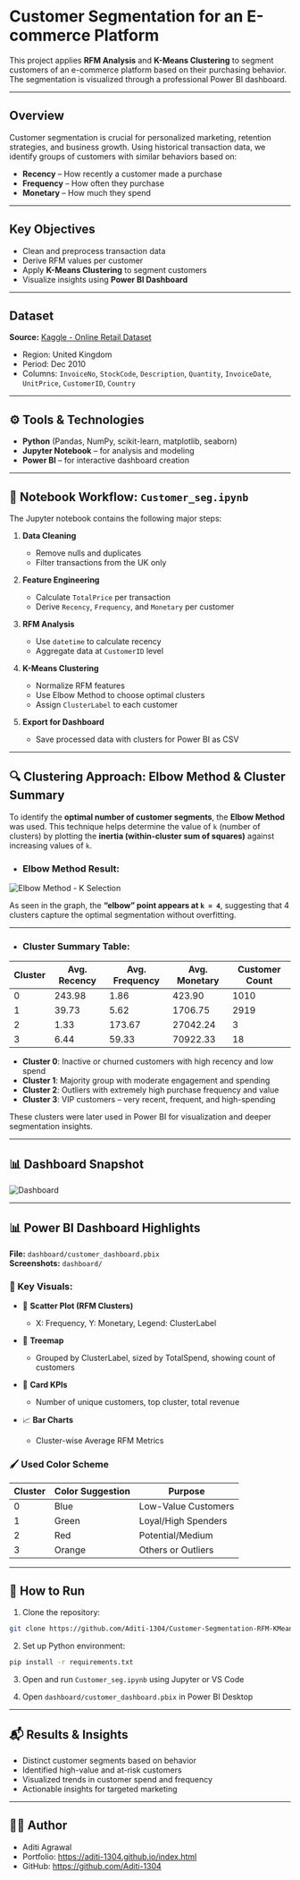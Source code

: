 # Customer Segmentation for an E-commerce Platform

This project applies **RFM Analysis** and **K-Means Clustering** to segment customers of an e-commerce platform based on their purchasing behavior. The segmentation is visualized through a professional Power BI dashboard.

---

## Overview

Customer segmentation is crucial for personalized marketing, retention strategies, and business growth. Using historical transaction data, we identify groups of customers with similar behaviors based on:

- **Recency** – How recently a customer made a purchase
- **Frequency** – How often they purchase
- **Monetary** – How much they spend

---

## Key Objectives

- Clean and preprocess transaction data
- Derive RFM values per customer
- Apply **K-Means Clustering** to segment customers
- Visualize insights using **Power BI Dashboard**

---

## Dataset

**Source:** [Kaggle - Online Retail Dataset](https://www.kaggle.com/datasets/hellbuoy/online-retail-customer-clustering)

- Region: United Kingdom
- Period: Dec 2010
- Columns: `InvoiceNo`, `StockCode`, `Description`, `Quantity`, `InvoiceDate`, `UnitPrice`, `CustomerID`, `Country`

---

## ⚙️ Tools & Technologies

- **Python** (Pandas, NumPy, scikit-learn, matplotlib, seaborn)
- **Jupyter Notebook** – for analysis and modeling
- **Power BI** – for interactive dashboard creation

---

## 📘 Notebook Workflow: `Customer_seg.ipynb`

The Jupyter notebook contains the following major steps:

1. **Data Cleaning**

   - Remove nulls and duplicates
   - Filter transactions from the UK only

2. **Feature Engineering**

   - Calculate `TotalPrice` per transaction
   - Derive `Recency`, `Frequency`, and `Monetary` per customer

3. **RFM Analysis**

   - Use `datetime` to calculate recency
   - Aggregate data at `CustomerID` level

4. **K-Means Clustering**

   - Normalize RFM features
   - Use Elbow Method to choose optimal clusters
   - Assign `ClusterLabel` to each customer

5. **Export for Dashboard**
   - Save processed data with clusters for Power BI as CSV

---

## 🔍 Clustering Approach: Elbow Method & Cluster Summary

To identify the **optimal number of customer segments**, the **Elbow Method** was used. This technique helps determine the value of `k` (number of clusters) by plotting the **inertia (within-cluster sum of squares)** against increasing values of `k`.

- ### Elbow Method Result:

![Elbow Method - K Selection](images/analysis.png)

As seen in the graph, the **“elbow” point appears at `k = 4`**, suggesting that 4 clusters capture the optimal segmentation without overfitting.

---

- ### Cluster Summary Table:

| Cluster | Avg. Recency | Avg. Frequency | Avg. Monetary | Customer Count |
| ------- | ------------ | -------------- | ------------- | -------------- |
| 0       | 243.98       | 1.86           | 423.90        | 1010           |
| 1       | 39.73        | 5.62           | 1706.75       | 2919           |
| 2       | 1.33         | 173.67         | 27042.24      | 3              |
| 3       | 6.44         | 59.33          | 70922.33      | 18             |

- **Cluster 0**: Inactive or churned customers with high recency and low spend
- **Cluster 1**: Majority group with moderate engagement and spending
- **Cluster 2**: Outliers with extremely high purchase frequency and value
- **Cluster 3**: VIP customers – very recent, frequent, and high-spending

These clusters were later used in Power BI for visualization and deeper segmentation insights.

---

## 📊 Dashboard Snapshot

![Dashboard](images/dashboard.png)

---

## 📊 Power BI Dashboard Highlights

**File:** `dashboard/customer_dashboard.pbix`  
**Screenshots:** `dashboard/`

### 🔹 Key Visuals:

- 📍 **Scatter Plot (RFM Clusters)**

  - X: Frequency, Y: Monetary, Legend: ClusterLabel

- 🧱 **Treemap**

  - Grouped by ClusterLabel, sized by TotalSpend, showing count of customers

- 📅 **Card KPIs**

  - Number of unique customers, top cluster, total revenue

- 📈 **Bar Charts**
  - Cluster-wise Average RFM Metrics

### 🖌️ Used Color Scheme

| Cluster | Color Suggestion | Purpose             |
| ------- | ---------------- | ------------------- |
| 0       | Blue             | Low-Value Customers |
| 1       | Green            | Loyal/High Spenders |
| 2       | Red              | Potential/Medium    |
| 3       | Orange           | Others or Outliers  |

---

## 🚀 How to Run

1. Clone the repository:

```bash
git clone https://github.com/Aditi-1304/Customer-Segmentation-RFM-KMeans.git
```

2. Set up Python environment:

```bash
pip install -r requirements.txt
```

3. Open and run `Customer_seg.ipynb` using Jupyter or VS Code

4. Open `dashboard/customer_dashboard.pbix` in Power BI Desktop

---

## 📬 Results & Insights

- Distinct customer segments based on behavior
- Identified high-value and at-risk customers
- Visualized trends in customer spend and frequency
- Actionable insights for targeted marketing

---

## 🙋‍♀️ Author

- Aditi Agrawal
- Portfolio: https://aditi-1304.github.io/index.html
- GitHub: https://github.com/Aditi-1304
